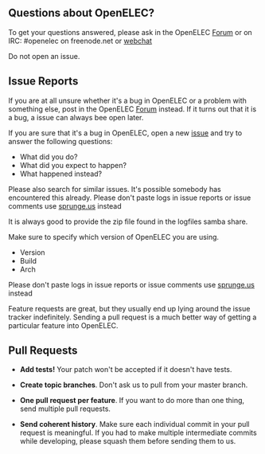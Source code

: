 ## Questions about OpenELEC?

To get your questions answered, please ask in the OpenELEC [Forum] or on IRC: #openelec on freenode.net or [webchat] 

Do not open an issue.

## Issue Reports

If you are at all unsure whether it's a bug in OpenELEC or a problem with something
else, post in the OpenELEC [Forum] instead. If it turns out that it is a bug, a issue
can always bee open later.

If you are sure that it's a bug in OpenELEC, open a new [issue] and try to
answer the following questions:

- What did you do?
- What did you expect to happen?
- What happened instead?

Please also search for similar issues. It's possible somebody has encountered this already. Please don't paste logs in issue reports or issue comments use [sprunge.us](http://sprunge.us) instead

It is always good to provide the zip file found in the logfiles samba share.

Make sure to specify which version of OpenELEC you are using.
- Version
- Build
- Arch

Please don't paste logs in issue reports or issue comments use [sprunge.us](http://sprunge.us) instead

Feature requests are great, but they usually end up lying around the issue
tracker indefinitely. Sending a pull request is a much better way of getting a
particular feature into OpenELEC.

## Pull Requests

- **Add tests!** Your patch won't be accepted if it doesn't have tests.

- **Create topic branches**. Don't ask us to pull from your master branch.

- **One pull request per feature**. If you want to do more than one thing, send
  multiple pull requests.

- **Send coherent history**. Make sure each individual commit in your pull
  request is meaningful. If you had to make multiple intermediate commits while
  developing, please squash them before sending them to us.

[Forum]: http://openelec.tv/forum
[issue]: https://github.com/OpenELEC/OpenELEC.tv/issues
[webchat]: http://openelec.tv/support/chat

